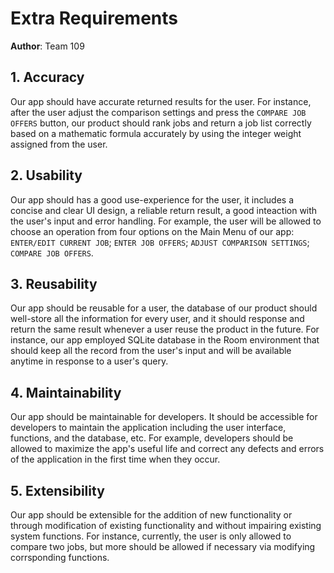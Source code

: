 # Extra Requirements

**Author**: Team 109

## 1. Accuracy
Our app should have accurate returned results for the user. For instance, after the user adjust the comparison settings and press the `COMPARE JOB OFFERS` button, our product should rank jobs and return a job list correctly based on a mathematic formula accurately by using the integer weight assigned from the user.

## 2. Usability
Our app should has a good use-experience for the user, it includes a concise and clear UI design, a reliable return result, a good inteaction with the user's input and error handling. For example, the user will be allowed to choose an operation from four options on the Main Menu of our app: `ENTER/EDIT CURRENT JOB`; `ENTER JOB OFFERS`; `ADJUST COMPARISON SETTINGS`; `COMPARE JOB OFFERS`.

## 3. Reusability
Our app should be reusable for a user, the database of our product should well-store all the information for every user, and it should response and return the same result whenever a user reuse the product in the future. For instance, our app employed SQLite database in the Room environment that should keep all the record from the user's input and will be available anytime in response to a user's query.    

## 4. Maintainability
Our app should be maintainable for developers. It should be accessible for developers to maintain the application including the user interface, functions, and the database, etc. For example, developers should be allowed to maximize the app's useful life and correct any defects and errors of the application in the first time when they occur. 

## 5. Extensibility
Our app should be extensible for the addition of new functionality or through modification of existing functionality and without impairing existing system functions. For instance, currently, the user is only allowed to compare two jobs, but more should be allowed if necessary via modifying corrsponding functions. 
